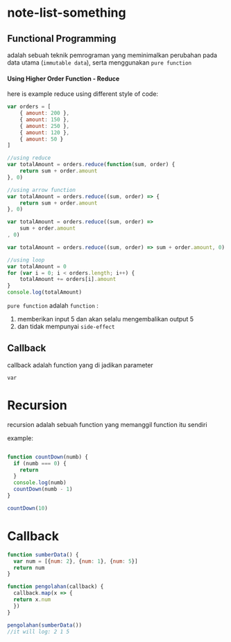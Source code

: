 # note-list-something

## Functional Programming

adalah sebuah teknik pemrograman yang meminimalkan perubahan pada data utama (`immutable data`), serta menggunakan `pure function`

#### Using Higher Order Function - Reduce
here is example reduce using different style of code:
```javascript
var orders = [
    { amount: 200 },
    { amount: 150 },
    { amount: 250 },
    { amount: 120 },
    { amount: 50 }
]

//using reduce
var totalAmount = orders.reduce(function(sum, order) {
    return sum + order.amount
}, 0)

//using arrow function
var totalAmount = orders.reduce((sum, order) => {
    return sum + order.amount
}, 0)

var totalAmount = orders.reduce((sum, order) => 
    sum + order.amount
, 0)

var totalAmount = orders.reduce((sum, order) => sum + order.amount, 0)

//using loop 
var totalAmount = 0
for (var i = 0; i < orders.length; i++) {
    totalAmount += orders[i].amount
}
console.log(totalAmount)
```

`pure function` adalah `function` :
1. memberikan input 5 dan akan selalu mengembalikan output 5
2. dan tidak mempunyai `side-effect`


## Callback 

callback adalah function yang di jadikan parameter

```
var 
```

# Recursion 

recursion adalah sebuah function yang memanggil function itu sendiri

example: 
```javascript

function countDown(numb) {
  if (numb === 0) {
    return
  } 
  console.log(numb)
  countDown(numb - 1)
}

countDown(10)

```

# Callback

```javascript
function sumberData() {
  var num = [{num: 2}, {num: 1}, {num: 5}]
  return num
}

function pengolahan(callback) {
  callback.map(x => {
  return x.num
  })
}

pengolahan(sumberData()) 
//it will log: 2 1 5
```